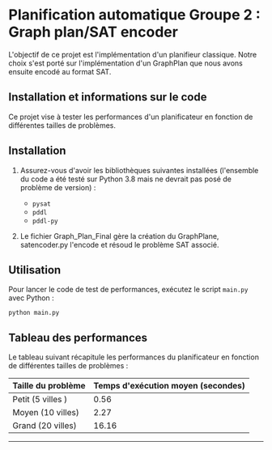 # Planification automatique Groupe 2 : Graph plan/SAT encoder

L'objectif de ce projet est l'implémentation d'un planifieur classique. Notre choix s'est porté sur l'implémentation d'un GraphPlan que nous avons ensuite encodé au format SAT.

## Installation et informations sur le code

Ce projet vise à tester les performances d'un planificateur en fonction de différentes tailles de problèmes.

## Installation

1. Assurez-vous d'avoir les bibliothèques suivantes installées (l'ensemble du code a été testé sur Python 3.8 mais ne devrait pas posé de problème de version) :
   - `pysat`
   - `pddl`
   - `pddl-py`

2. Le fichier Graph_Plan_Final gère la création du GraphPlane, satencoder.py l'encode et résoud le problème SAT associé.

## Utilisation

Pour lancer le code de test de performances, exécutez le script `main.py` avec Python :
```
python main.py
```

## Tableau des performances

Le tableau suivant récapitule les performances du planificateur en fonction de différentes tailles de problèmes :

| Taille du problème | Temps d'exécution moyen (secondes) |
|--------------------|------------------------------------|
| Petit (5 villes )  | 0.56                               |
| Moyen (10 villes)  | 2.27                               |
| Grand (20 villes)  | 16.16                              |

---
